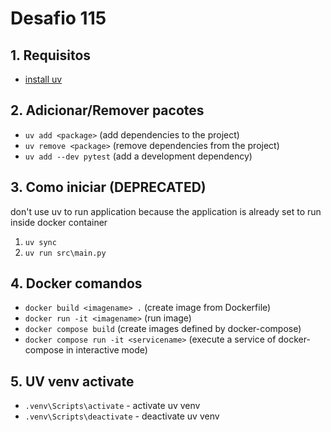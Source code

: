 
# Desafio 115

## 1. Requisitos

- [install uv](https://docs.astral.sh/uv/getting-started/installation/)

## 2. Adicionar/Remover pacotes

- `uv add <package>` (add dependencies to the project)
- `uv remove <package>` (remove dependencies from the project)
- `uv add --dev pytest` (add a development dependency)

## 3. Como iniciar (DEPRECATED)

don't use uv to run application because the application is already set to run inside docker container

1. `uv sync`
2. `uv run src\main.py`

## 4. Docker comandos

- `docker build <imagename> .` (create image from Dockerfile)
- `docker run -it <imagename>` (run image)
- `docker compose build` (create images defined by docker-compose)
- `docker compose run -it <servicename>` (execute a service of docker-compose in interactive mode)

## 5. UV venv activate

- `.venv\Scripts\activate` - activate uv venv
- `.venv\Scripts\deactivate` - deactivate uv venv
